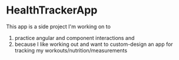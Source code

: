 # HealthTrackerApp

This app is a side project I'm working on to 
1) practice angular and component interactions and
2) because I like working out and want to custom-design an app for tracking my workouts/nutrition/measurements
